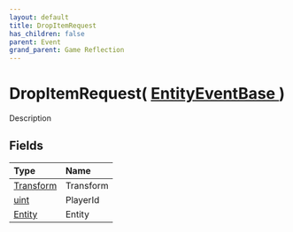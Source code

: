```yaml
---
layout: default
title: DropItemRequest
has_children: false
parent: Event
grand_parent: Game Reflection
---
```

# DropItemRequest( [ EntityEventBase ](/riftbreaker-wiki/docs/game-reflection/events/entity_event_base/) )
Description 

## Fields

| Type | Name |
|:----------|:--------------|
| [Transform](/riftbreaker-wiki/docs/game-reflection/classes/transform/) | Transform |
| [uint](/riftbreaker-wiki/docs/game-reflection/components/uint/) | PlayerId |
| [Entity](/riftbreaker-wiki/docs/game-reflection/classes/entity/) | Entity |

